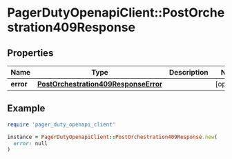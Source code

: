 # PagerDutyOpenapiClient::PostOrchestration409Response

## Properties

| Name | Type | Description | Notes |
| ---- | ---- | ----------- | ----- |
| **error** | [**PostOrchestration409ResponseError**](PostOrchestration409ResponseError.md) |  | [optional] |

## Example

```ruby
require 'pager_duty_openapi_client'

instance = PagerDutyOpenapiClient::PostOrchestration409Response.new(
  error: null
)
```

